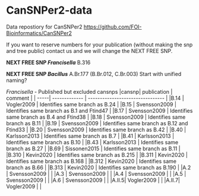 # CanSNPer2-data

Data repostiory for CanSNPer2 https://github.com/FOI-Bioinformatics/CanSNPer2

If you want to reserve numbers for your publication (without making the snp and tree public) contact us and we will change the NEXT FREE SNP.

**NEXT FREE SNP _Francisella_**   B.316

**NEXT FREE SNP _Bacillus_**   A.Br.177 (B.Br.012, C.Br.003) Start with unified naming?

_Francisella_ - Published but excluded cansnps
|cansnp| publication   | comment                          |
| -----| ------------- | -------------------------------- |
|B.14  | Vogler2009    | Identifies same branch as B.24   |
|B.15  | Svensson2009  | Identifies same branch as B.1 and Ftind47  |
|B.17  | Svensson2009  | Identifies same branch as B.4 and Ftind38   |
|B.18  | Svensson2009  | Identifies same branch as B.11      |
|B.19  | Svensson2009  | Identifies same branch as B.12 and Ftind33      |
|B.20  | Svensson2009  | Identifies same branch as B.42     |
|B.40  | Karlsson2013  |  Identifies same branch as B.7    |
|B.41  | Karlsson2013  |  Identifies same branch as B.10     |
|B.43  | Karlsson2013  |  Identifies same branch as B.27     |
|B.69  | Sissonen2015  | Identifies same branch as B.11      |
|B.310 | Kevin2020     | Identifies same branch as B.215     |
|B.311 | Kevin2020     | Identifies same branch as B.168     |
|B.312 | Kevin2020     | Identifies same branch as B.66      |
|B.313 | Kevin2020     | Identifies same branch as B.190     |
|A.2   | Svensson2009 | |
|A.3   | Svensson2009 | |
|A.4   | Svensson2009 | |
|A.5   | Svensson2009 | |
|A.6   | Svensson2009 | |
|A.II.5| Vogler2009 | |
|A.II.7| Vogler2009 | |

